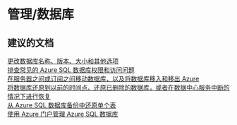 <properties
    pageTitle="管理/数据库"
    description="管理/数据库"
    service="microsoft.sql"
    resource="servers"
    authors="aashu"
    displayOrder=""
    selfHelpType="generic"
    supportTopicIds="31980424"
    resourceTags=""
    productPesIds="13491"
    cloudEnvironments="public"
/>


# 管理/数据库

## **建议的文档**
[更改数据库名称、版本、大小和其他选项](http://msdn.microsoft.com/library/mt574871.aspx)<br>
[排查常见的 Azure SQL 数据库权限和访问问题](https://azure.microsoft.com/documentation/articles/sql-database-troubleshoot-permissions/)<br>
[在服务器之间或订阅之间移动数据库，以及将数据库移入和移出 Azure](https://azure.microsoft.com/documentation/articles/sql-database-troubleshoot-moving-data/)<br>
[将数据库还原到以前的时间点、还原已删除的数据库，或者在数据中心服务中断的情况下进行恢复](https://azure.microsoft.com/documentation/articles/sql-database-troubleshoot-backup-and-restore/)<br>
[从 Azure SQL 数据库备份中还原单个表](https://azure.microsoft.com/documentation/articles/sql-database-cloud-migrate-restore-single-table-azure-backup/)<br>
[使用 Azure 门户管理 Azure SQL 数据库](https://azure.microsoft.com/documentation/articles/sql-database-manage-portal/)



<!--HONumber=Jul16_HO4-->


